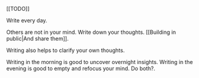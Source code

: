 [[TODO]]

Write every day.

Others are not in your mind.
Write down your thoughts.
[[Building in public|And share them]].

Writing also helps to clarify your own thoughts.

Writing in the morning is good to uncover overnight insights.
Writing in the evening is good to empty and refocus your mind.
Do both?.
